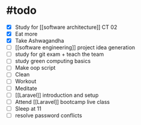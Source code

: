 
# #todo 


- [x] Study for [[software architecture]] CT 02
- [x] Eat more
- [x] Take Ashwagandha
- [ ] [[software engineering]] project idea generation
- [ ] study for git exam + teach the team
- [ ] study green computing basics
- [ ] Make oop script
- [ ] Clean
- [ ] Workout
- [ ] Meditate
- [ ] [[Laravel]] introduction and setup
- [ ] Attend [[Laravel]] bootcamp live class
- [ ] Sleep at 11
- [ ] resolve password conflicts